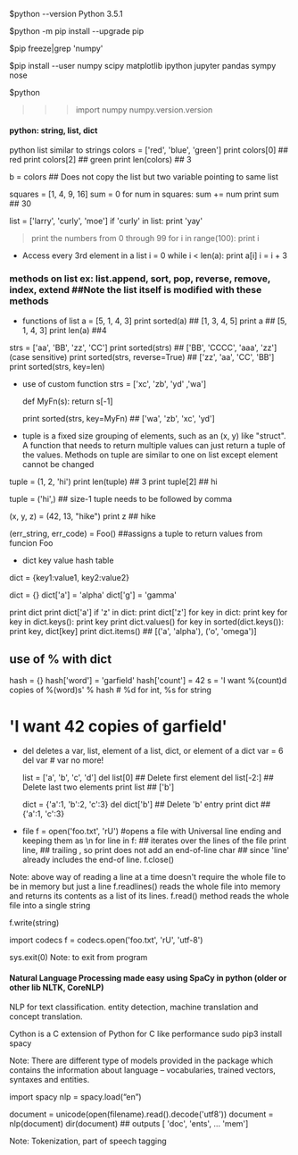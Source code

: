 $python --version
  Python 3.5.1

$python -m pip install --upgrade pip

$pip freeze|grep 'numpy'

$pip install --user numpy scipy matplotlib ipython jupyter pandas sympy nose

$python
>>>import numpy
>>>numpy.version.version

#### python: string, list, dict
python list similar to strings
colors = ['red', 'blue', 'green']
  print colors[0]    ## red
  print colors[2]    ## green
  print len(colors)  ## 3

b = colors   ## Does not copy the list but two variable pointing to same list

squares = [1, 4, 9, 16]
  sum = 0
  for num in squares:
    sum += num
  print sum  ## 30

list = ['larry', 'curly', 'moe']
  if 'curly' in list:
    print 'yay'

> print the numbers from 0 through 99
  for i in range(100):
    print i

* Access every 3rd element in a list
  i = 0
  while i < len(a):
    print a[i]
    i = i + 3
### methods on list ex: list.append, sort, pop, reverse, remove, index, extend  ##Note the list itself is modified with these methods

* functions of list
a = [5, 1, 4, 3]
  print sorted(a)  ## [1, 3, 4, 5]
  print a  ## [5, 1, 4, 3]
  print len(a) ##4

strs = ['aa', 'BB', 'zz', 'CC']
  print sorted(strs)  ## ['BB', 'CCCC', 'aaa', 'zz'] (case sensitive)
  print sorted(strs, reverse=True)   ## ['zz', 'aa', 'CC', 'BB']
  print sorted(strs, key=len) 

* use of custom function
  strs = ['xc', 'zb', 'yd' ,'wa']

  def MyFn(s):
    return s[-1]

  print sorted(strs, key=MyFn)  ## ['wa', 'zb', 'xc', 'yd']

* tuple is a fixed size grouping of elements, such as an (x, y) like "struct". A function that needs to return multiple values can just return a tuple of the values.
Methods on tuple are similar to one on list except element cannot be changed

tuple = (1, 2, 'hi')
  print len(tuple)  ## 3
  print tuple[2]    ## hi

tuple = ('hi',)   ## size-1 tuple needs to be followed by comma

(x, y, z) = (42, 13, "hike")
  print z  ## hike

  (err_string, err_code) = Foo()  ##assigns a tuple to return values from funcion Foo

* dict key value hash table

dict = {key1:value1, key2:value2}

dict = {}
  dict['a'] = 'alpha'
  dict['g'] = 'gamma'

print dict
print dict['a'] 
if 'z' in dict: print dict['z'] 
for key in dict: print key
for key in dict.keys(): print key
print dict.values()
for key in sorted(dict.keys()):
    print key, dict[key]
print dict.items()  ##  [('a', 'alpha'), ('o', 'omega')]

## use of % with dict
hash = {}
  hash['word'] = 'garfield'
  hash['count'] = 42
  s = 'I want %(count)d copies of %(word)s' % hash  # %d for int, %s for string
  # 'I want 42 copies of garfield'

* del deletes a var, list, element of a list, dict, or element of a dict
var = 6
  del var  # var no more!
  
  list = ['a', 'b', 'c', 'd']
  del list[0]     ## Delete first element
  del list[-2:]   ## Delete last two elements
  print list      ## ['b']

  dict = {'a':1, 'b':2, 'c':3}
  del dict['b']   ## Delete 'b' entry
  print dict      ## {'a':1, 'c':3}

* file
f = open('foo.txt', 'rU')  #opens a file with Universal line ending and keeping them as \n
for line in f:   ## iterates over the lines of the file
    print line,    ## trailing , so print does not add an end-of-line char
                   ## since 'line' already includes the end-of line.
  f.close()

Note: above way of reading a line at a time doesn't require the whole file to be in memory but just a line
f.readlines() reads the whole file into memory and returns its contents as a list of its lines.
f.read() method reads the whole file into a single string

f.write(string) 

import codecs
f = codecs.open('foo.txt', 'rU', 'utf-8')

sys.exit(0)  Note: to exit from program


#### Natural Language Processing made easy using SpaCy in python (older or other lib NLTK, CoreNLP)
NLP for text classification. entity detection, machine translation and concept translation.

Cython is a C extension of Python for C like performance
sudo pip3 install spacy

Note: There are different type of models provided in the package which contains the information about language – vocabularies, trained vectors, syntaxes and entities.

import spacy 
nlp = spacy.load(“en”)

document = unicode(open(filename).read().decode('utf8')) 
document = nlp(document)
dir(document)   ## outputs [ 'doc', 'ents', … 'mem']

Note: Tokenization, part of speech tagging 
















